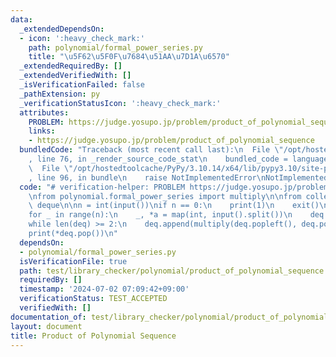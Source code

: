 ```yaml
---
data:
  _extendedDependsOn:
  - icon: ':heavy_check_mark:'
    path: polynomial/formal_power_series.py
    title: "\u5F62\u5F0F\u7684\u51AA\u7D1A\u6570"
  _extendedRequiredBy: []
  _extendedVerifiedWith: []
  _isVerificationFailed: false
  _pathExtension: py
  _verificationStatusIcon: ':heavy_check_mark:'
  attributes:
    PROBLEM: https://judge.yosupo.jp/problem/product_of_polynomial_sequence
    links:
    - https://judge.yosupo.jp/problem/product_of_polynomial_sequence
  bundledCode: "Traceback (most recent call last):\n  File \"/opt/hostedtoolcache/PyPy/3.10.14/x64/lib/pypy3.10/site-packages/onlinejudge_verify/documentation/build.py\"\
    , line 76, in _render_source_code_stat\n    bundled_code = language.bundle(\n\
    \  File \"/opt/hostedtoolcache/PyPy/3.10.14/x64/lib/pypy3.10/site-packages/onlinejudge_verify/languages/python.py\"\
    , line 96, in bundle\n    raise NotImplementedError\nNotImplementedError\n"
  code: "# verification-helper: PROBLEM https://judge.yosupo.jp/problem/product_of_polynomial_sequence\n\
    \nfrom polynomial.formal_power_series import multiply\n\nfrom collections import\
    \ deque\n\nn = int(input())\nif n == 0:\n    print(1)\n    exit()\ndeq = deque()\n\
    for _ in range(n):\n    _, *a = map(int, input().split())\n    deq.append(a)\n\
    while len(deq) >= 2:\n    deq.append(multiply(deq.popleft(), deq.popleft()))\n\
    print(*deq.pop())\n"
  dependsOn:
  - polynomial/formal_power_series.py
  isVerificationFile: true
  path: test/library_checker/polynomial/product_of_polynomial_sequence.test.py
  requiredBy: []
  timestamp: '2024-07-02 07:09:42+09:00'
  verificationStatus: TEST_ACCEPTED
  verifiedWith: []
documentation_of: test/library_checker/polynomial/product_of_polynomial_sequence.test.py
layout: document
title: Product of Polynomial Sequence
---
```

